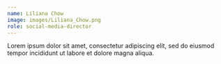 ```yaml
---
name: Liliana Chow
image: images/Liliana_Chow.png
role: social-media-director
---
```


Lorem ipsum dolor sit amet, consectetur adipiscing elit, sed do eiusmod tempor incididunt ut labore et dolore magna aliqua.
